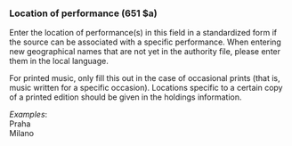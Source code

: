 ### Location of performance (651 $a)

Enter the location of performance(s) in this field in a standardized form if the source can be associated with a specific performance. When entering new geographical names that are not yet in the authority file, please enter them in the local language.

For printed music, only fill this out in the case of occasional prints (that is, music written for a specific occasion). Locations specific to a certain copy of a printed edition should be given in the holdings information.

_Examples_:  
Praha  
Milano